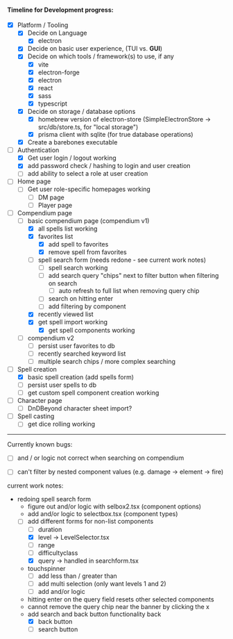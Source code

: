 #### Timeline for Development progress:

- [x] Platform / Tooling
  - [x] Decide on Language
    - [x] electron
  - [x] Decide on basic user experience, (TUI vs. **GUI**)
  - [x] Decide on which tools / framework(s) to use, if any
    - [x] vite
    - [x] electron-forge
    - [x] electron
    - [x] react
    - [x] sass
    - [x] typescript
  - [x] Decide on storage / database options
    - [x] homebrew version of electron-store (SimpleElectronStore -> src/db/store.ts, for "local storage")
    - [x] prisma client with sqlite (for true database operations)
  - [x] Create a barebones executable

- [ ] Authentication
  - [x] Get user login / logout working
  - [x] add password check / hashing to login and user creation
  - [ ] add ability to select a role at user creation

- [ ] Home page
  - [ ] Get user role-specific homepages working
    - [ ] DM page
    - [ ] Player page

- [ ] Compendium page
  - [ ] basic compendium page (compendium v1)
    - [x] all spells list working
    - [x] favorites list
      - [x] add spell to favorites
      - [x] remove spell from favorites
    - [ ] spell search form (needs redone - see current work notes)
      - [ ] spell search working
      - [ ] add search query "chips" next to filter button when filtering on search
        - [ ] auto refresh to full list when removing query chip
      - [ ] search on hitting enter
      - [ ] add filtering by component
    - [x] recently viewed list
    - [x] get spell import working
      - [x] get spell components working
  - [ ] compendium v2
    - [ ] persist user favorites to db
    - [ ] recently searched keyword list
    - [ ] multiple search chips / more complex searching

- [ ] Spell creation
  - [x] basic spell creation (add spells form)
  - [ ] persist user spells to db
  - [ ] get custom spell component creation working

- [ ] Character page
  - [ ] DnDBeyond character sheet import?

- [ ] Spell casting
  - [ ] get dice rolling working

---

Currently known bugs:
- [ ] and / or logic not correct when searching on compendium
- [ ] can't filter by nested component values (e.g. damage -> element -> fire)


current work notes:
- redoing spell search form
  - figure out and/or logic with selbox2.tsx (component options)
  - add and/or logic to selectbox.tsx (component types)
  - [ ] add different forms for non-list components
    - [ ] duration
    - [x] level -> LevelSelector.tsx
    - [ ] range
    - [ ] difficultyclass
    - [x] query -> handled in searchform.tsx
  - touchspinner
    - [ ] add less than / greater than
    - [ ] add multi selection (only want levels 1 and 2)
    - [ ] add and/or logic
  - hitting enter on the query field resets other selected components
  - cannot remove the query chip near the banner by clicking the x
  - add search and back button functionality back
    - [x] back button
    - [ ] search button
